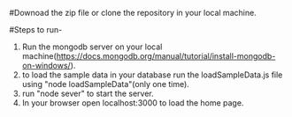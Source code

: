 #Downoad the zip file or clone the repository in your local machine.

#Steps to run-
1. Run the mongodb server on your local machine(https://docs.mongodb.org/manual/tutorial/install-mongodb-on-windows/).
2. to load the sample data in your database run the loadSampleData.js file
using "node loadSampleData"(only one time).
3. run "node sever" to start the server.
4. In your browser open localhost:3000 to load the home page.
